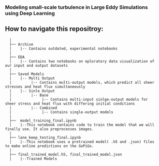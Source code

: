 ### Modeling small-scale turbulence in Large Eddy Simulations using Deep Learning

## How to navigate this repositroy:


      │
      ├── Archive
      |    |-- Contains outdated, experimental notebooks
      |
      ├── EDA
      │    |-- Contains two notebooks on eploratory data visualization of our input and output datasets
      |
      ├── Saved Models
      |    |-- Multi Output
      |         |-- Contains multi-output models, which predict all sheer stresses and heat flux simultaneously
      |    |-- Sinle Output
      |         |-- Base
      |              |-- Contains multi-input sinlge-output models for sheer stress and heat flux with differing initial conditions
      |         |-- Combined
      |              |-- Contains single-output models
      |
      ├──  model_training_final.ipynb
      |    |--This notebook contains code to train the model that we will finally use. It also preprocesses images.
      |
      ├── lane_keep_testing_final.ipynb
      |    |--This notebook uses a pretrained model( .h5 and .json) files to make online predictions on the GoPiGo.
      |
      ├── final_trained_model.h5, final_trained_model.json
      |    |--Trained Models



